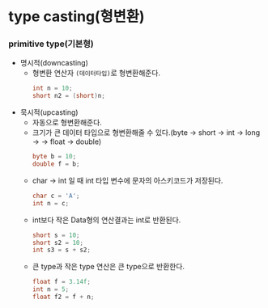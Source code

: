 # type casting(형변환)
### primitive type(기본형)
* 명시적(downcasting)
  * 형변환 연산자 ``(데이터타입)``로 형변환해준다.
    ```java
    int n = 10;
    short n2 = (short)n;
    ```
* 묵시적(upcasting)
  * 자동으로 형변환해준다.
  * 크기가 큰 데이터 타입으로 형변환해줄 수 있다.(byte -> short -> int -> long -> -> float -> double)
    ```JAVA
    byte b = 10;
    double f = b;
    ```
  * char -> int 일 때 int 타입 변수에 문자의 아스키코드가 저장된다.
    ```java
    char c = 'A';
    int n = c;
    ```
  * int보다 작은 Data형의 연산결과는 int로 반환된다.
    ```java
    short s = 10;
    short s2 = 10;
    int s3 = s + s2;
    ```
  * 큰 type과 작은 type 연산은 큰 type으로 반환한다. 
    ```java
    float f = 3.14f;
    int n = 5;
    float f2 = f + n;
    ```
